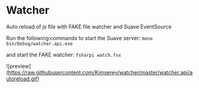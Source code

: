 # Watcher
Auto reload of js file with FAKE file watcher and Suave EventSource

Run the following commands to start the Suave server:
`mono bin/Debug/watcher.api.exe`

and start the FAKE watcher:
`fsharpi watch.fsx`

![preview] (https://raw.githubusercontent.com/Kimserey/watcher/master/watcher.api/autoreload.gif)
